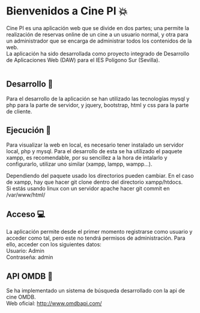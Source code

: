 <h1 id="bienvenidos-a-cine-pi-collision">Bienvenidos a Cine PI 💥</h1>
<p>Cine PI es una aplicación web que se divide en dos partes; una permite la realización de reservas online de un cine a un usuario normal, y otra para un administrador que se encarga de administrar todos los contenidos de la web.<br>
La aplicación ha sido desarrollada como proyecto integrado de Desarrollo de Aplicaciones Web (DAW) para el IES Polígono Sur (Sevilla).</p>
<p><strong><img src="https://lh4.googleusercontent.com/bE-zmkMDs_GGk2RN8r5MDW4cJ2vJplj5lFl-l7eLuuCkhMEDX544dgN5AjW6AGFKRyfgMsuNx26o3ka_f9QNiwAb8NLuLxdplFEzrJrNCbdGW5xPsvVvRcW7fzgZOXcJiKpiQS5M" alt=""></strong></p>
<h2 id="desarrollo--art">Desarrollo  🎨</h2>
<p>Para el desarrollo de la aplicación se han utilizado las tecnologías mysql y php para la parte de servidor, y jquery, bootstrap, html y css para la parte de cliente.</p>
<h2 id="ejecución-rocket">Ejecución 🚀</h2>
<p>Para visualizar la web en local, es necesario tener instalado un servidor local, php y mysql. Para el desarrollo de esta se ha utilizado el paquete xampp, es recomendable, por su sencillez a la hora de intalarlo y configurarlo, utilizar uno similar (xampp, lampp, wampp…).</p>
<p>Dependiendo del paquete usado los directorios pueden cambiar. En el caso de xampp, hay que hacer git clone dentro del directorio xampp/htdocs.<br>
Si estás usando linux con un servidor apache hacer git commit en /var/www/html/</p>
<h2 id="acceso-computer">Acceso 💻</h2>
<p>La aplicación permite desde el primer momento registrarse como usuario y acceder como tal, pero este no tendrá permisos de administración. Para ello, acceder con los siguientes datos:<br>
Usuario: Admin<br>
Contraseña: admin</p>
<h2 id="api-omdb-movie_camera">API OMDB 🎥</h2>
<p>Se ha implementado un sistema de búsqueda desarrollado con la api de cine OMDB.<br>
Web oficial: <a href="http://www.omdbapi.com/">http://www.omdbapi.com/</a></p>

